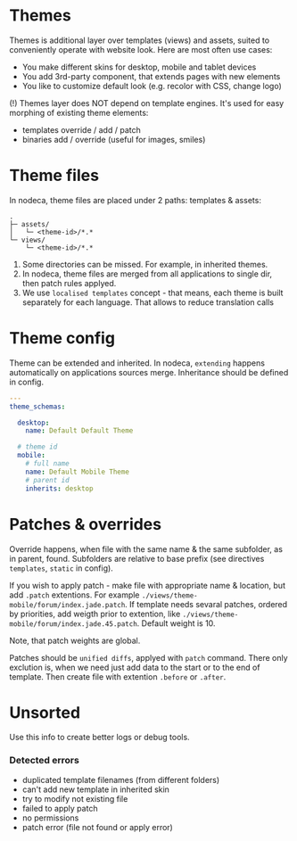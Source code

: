 Themes
======

Themes is additional layer over templates (views) and assets, suited to
conveniently operate with website look. Here are most often use cases:

- You make different skins for desktop, mobile and tablet devices
- You add 3rd-party component, that extends pages with new elements
- You like to customize default look (e.g. recolor with CSS, change logo)

(!) Themes layer does NOT depend on template engines. It's used for easy
morphing of existing theme elements:

- templates override / add / patch
- binaries add / override (useful for images, smiles)


Theme files
===========

In nodeca, theme files are placed under 2 paths: templates & assets:

```
.
├─ assets/
│   └─ <theme-id>/*.* 
└─ views/
    └─ <theme-id>/*.* 
```

1. Some directories can be missed. For example, in inherited themes.
2. In nodeca, theme files are merged from all applications to single dir,
   then patch rules applyed.
3. We use `localised templates` concept - that means, each theme is built
   separately for each language. That allows to reduce translation calls


Theme config
============

Theme can be extended and inherited. In nodeca, `extending` happens
automatically on applications sources merge. Inheritance should be defined
in config.

``` yaml
---
theme_schemas:

  desktop:
    name: Default Default Theme

  # theme id
  mobile:
    # full name
    name: Default Mobile Theme
    # parent id
    inherits: desktop
```


Patches & overrides
===================

Override happens, when file with the same name & the same subfolder, as in
parent, found. Subfolders are relative to base prefix (see directives
`templates`, `static` in config).

If you wish to apply patch - make file with appropriate name & location, but add
`.patch` extentions. For example `./views/theme-mobile/forum/index.jade.patch`.
If template needs sevaral patches, ordered by priorities, add weigth prior to
extention, like `./views/theme-mobile/forum/index.jade.45.patch`. Default weight
is 10.

Note, that patch weights are global.

Patches should be `unified diffs`, applyed with `patch` command. There only
exclution is, when we need just add data to the start or to the end of template.
Then create file with extention `.before` or `.after`.

Unsorted
========

Use this info to create better logs or debug tools.

### Detected errors

- duplicated template filenames (from different folders)
- can't add new template in inherited skin
- try to modify not existing file
- failed to apply patch
- no permissions
- patch error (file not found or apply error)

